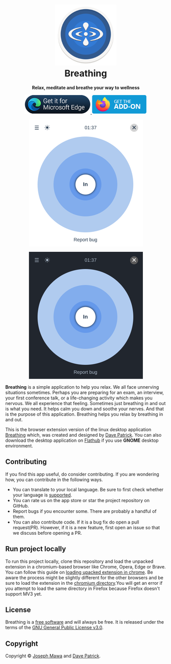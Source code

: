 <!-- markdownlint-disable -->

<h1 align="center">
  <img src="./images/breathing.svg" alt="Breathing" width="192" height="192"/><br>
  Breathing
</h1>

<p align="center"><strong>Relax, meditate and breathe your way to wellness</strong></p>

<p align="center">
  <a href="#">
    <img  alt="Download from Edge store" src="./images/badges/edge-store-badge.png"/>
  </a>
  <a href="#">
    <img alt="Download from Firefox addon store" src="./images/badges/firefox-addon-badge.png">
  </a>
</p>

<p align="center">
  <img src="./images/screenshots/breathing-light-theme.png" alt="Breathing light theme"/>
</p>

<p align="center">
  <img src="./images/screenshots/breathing-dark-theme.png" alt="Breathing dark theme"/>
</p>

<!-- markdownlint-enable -->
<!-- markdownlint-disable headings -->

**Breathing** is a simple application to help you relax. We all face unnerving
situations sometimes. Perhaps you are preparing for an exam, an interview, your
first conference talk, or a life-changing activity which makes you nervous.
We all experience that feeling. Sometimes just breathing in and out is what
you need. It helps calm you down and soothe your nerves. And that is
the purpose of this application. Breathing helps you relax by breathing in and out.

This is the browser extension version of the linux desktop application
[Breathing](https://github.com/SeaDve/Breathing) which, was created and designed
by [Dave Patrick](https://github.com/SeaDve). You can also download the desktop
application on [Flathub](https://flathub.org/apps/details/io.github.seadve.Breathing)
if you use **GNOME** desktop environment.

## Contributing

If you find this app useful, do consider contributing. If you are wondering how,
you can contribute in the following ways.

- You can translate to your local language. Be sure to first check whether your
 language is [supported](https://developer.chrome.com/docs/webstore/i18n/#choosing-locales-to-support).
- You can rate us on the app store or star the project repository on GitHub.
- Report bugs if you encounter some. There are probably a handful of them.
- You can also contribute code. If it is a bug fix do open a pull request(PR). However,
if it is a new feature, first open an issue so that we discuss before opening a PR.

## Run project locally

To run this project locally, clone this repository and load the unpacked extension
in a chromium-based browser like Chrome, Opera, Edge or Brave. You can follow
this guide on [loading upacked extension in chrome](https://developer.chrome.com/docs/extensions/mv3/getstarted/#unpacked).
Be aware the process might be slightly different for the other browsers and be sure
to load the extension in the [chromium directory](./extensions/chromium/).You will
get an error if you attempt to load the same directory in Firefox because
Firefox doesn't support MV3 yet.

## License

Breathing is a [free software](https://www.gnu.org/philosophy/free-sw.html) and
will always be free. It is released under the terms of the
[GNU General Public License v3.0](./LICENSE).

## Copyright

Copyright © [Joseph Mawa](https://github.com/nibble0101) and [Dave Patrick](https://github.com/SeaDve).
